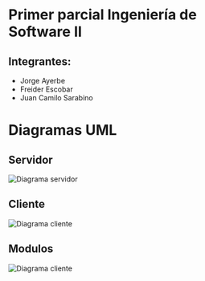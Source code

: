 # Primer parcial Ingeniería de Software II
## Integrantes:
- Jorge Ayerbe
- Freider Escobar
- Juan Camilo Sarabino

# Diagramas UML
## Servidor

<img src="https://res.cloudinary.com/dzxhdnqm4/image/upload/v1684299627/openMarket-Server.drawio_djw0nr.png" alt="Diagrama servidor">

## Cliente

<img src="https://res.cloudinary.com/dzxhdnqm4/image/upload/v1684299626/openMarket-Client.drawio_xzq1uv.png" alt="Diagrama cliente">

## Modulos

<img src="https://res.cloudinary.com/dzxhdnqm4/image/upload/v1684299628/UMLModulos.drawio_d7zejo.png" alt="Diagrama cliente">
